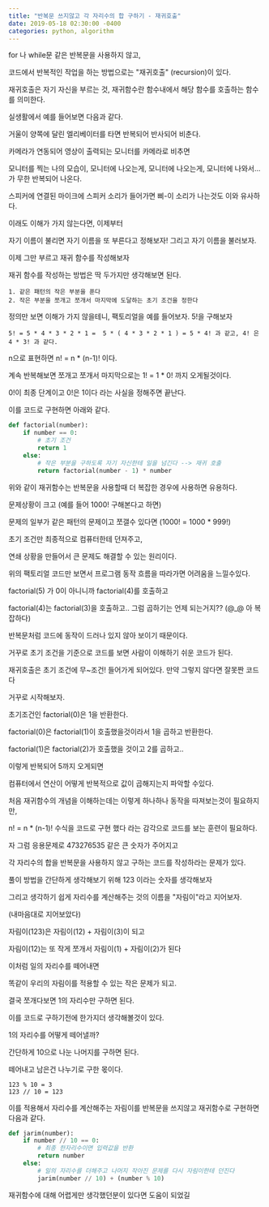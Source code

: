 ```yaml
---
title: "반복문 쓰지않고 각 자리수의 합 구하기 - 재귀호출"
date: 2019-05-18 02:30:00 -0400
categories: python, algorithm
---
```


for 나 while문 같은 반복문을 사용하지 않고,

코드에서 반복적인 작업을 하는 방법으로는 "재귀호출" (recursion)이 있다.

재귀호출은 자기 자신을 부르는 것, 재귀함수란 함수내에서 해당 함수를 호출하는 함수를 의미한다.

실생활에서 예를 들어보면 다음과 같다.

거울이 양쪽에 달린 엘리베이터를 타면 반복되어 반사되어 비춘다.

카메라가 연동되어 영상이 출력되는 모니터를 카메라로 비추면 

모니터를 찍는 나의 모습이, 모니터에 나오는게, 모니터에 나오는게, 모니터에 나와서...가 무한 반복되어 나온다.

스피커에 연결된 마이크에 스피커 소리가 들어가면 삐-이 소리가 나는것도 이와 유사하다.

이래도 이해가 가지 않는다면, 이제부터 

자기 이름이 불리면 자기 이름을 또 부른다고 정해보자! 그리고 자기 이름을 불러보자.




이제 그만 부르고 재귀 함수를 작성해보자

재귀 함수를 작성하는 방법은 딱 두가지만 생각해보면 된다.


```
1. 같은 패턴의 작은 부분을 푼다 
2. 작은 부분을 쪼개고 쪼개서 마지막에 도달하는 초기 조건을 정한다
```

정의만 보면 이해가 가지 않을테니, 팩토리얼을 예를 들어보자. 5!을 구해보자

```
5! = 5 * 4 * 3 * 2 * 1 =  5 * ( 4 * 3 * 2 * 1 ) = 5 * 4! 과 같고, 4! 은 4 * 3! 과 같다.
```

n으로 표현하면 n! = n * (n-1)! 이다.

계속 반복해보면 쪼개고 쪼개서 마지막으로는 1! = 1 * 0! 까지 오게될것이다.

0!이 최종 단계이고 0!은 1이다 라는 사실을 정해주면 끝난다. 

이를 코드로 구현하면 아래와 같다.


```python
def factorial(number):
    if number == 0:
        # 초기 조건
        return 1
    else:
        # 작은 부분을 구하도록 자기 자신한테 일을 넘긴다 --> 재귀 호출
        return factorial(number - 1) * number
```

위와 같이 재귀함수는 반복문을 사용할때 더 복잡한 경우에 사용하면 유용하다.

문제상황이 크고 (예를 들어 1000! 구해본다고 하면)

문제의 일부가 같은 패턴의 문제이고 쪼갤수 있다면 (1000! = 1000 * 999!)

초기 조건만 최종적으로 컴퓨터한테 던져주고, 

연쇄 상황을 만들어서 큰 문제도 해결할 수 있는 원리이다.



위의 팩토리얼 코드만 보면서 프로그램 동작 흐름을 따라가면 어려움을 느낄수있다.

factorial(5) 가 0이 아니니까 factorial(4)를 호출하고 

factorial(4)는 factorial(3)을 호출하고.. 그럼 곱하기는 언제 되는거지?? (@_@ 아 복잡하다)




반복문처럼 코드에 동작이 드러나 있지 않아 보이기 때문이다. 

거꾸로 초기 조건을 기준으로 코드를 보면 사람이 이해하기 쉬운 코드가 된다.

재귀호출은 초기 조건에 무~조건! 들어가게 되어있다. 만약 그렇지 않다면 잘못짠 코드다

거꾸로 시작해보자.

초기조건인 factorial(0)은 1을 반환한다.  

factorial(0)은 factorial(1)이 호출했을것이라서 1을 곱하고 반환한다. 

factorial(1)은 factorial(2)가 호출했을 것이고 2를 곱하고.. 

이렇게 반복되어 5까지 오게되면 




컴퓨터에서 연산이 어떻게 반복적으로 값이 곱해지는지 파악할 수있다.

처음 재귀함수의 개념을 이해하는데는 이렇게 하나하나 동작을 따져보는것이 필요하지만, 

n! = n * (n-1)! 수식을 코드로 구현 했다 라는 감각으로 코드를 보는 훈련이 필요하다.




자 그럼 응용문제로 473276535 같은 큰 숫자가 주어지고

각 자리수의 합을 반복문을 사용하지 않고 구하는 코드를 작성하라는 문제가 있다.

풀이 방법을 간단하게 생각해보기 위해 123 이라는 숫자를 생각해보자

그리고 생각하기 쉽게 자리수를 계산해주는 것의 이름을 "자림이"라고 지어보자. 

(내마음대로 지어보았다)

자림이(123)은 자림이(12) + 자림이(3)이 되고 

자림이(12)는 또 작게 쪼개서 자림이(1) + 자림이(2)가 된다

이처럼 일의 자리수를 떼어내면 

똑같이 우리의 자림이를 적용할 수 있는 작은 문제가 되고. 

결국 쪼개다보면 1의 자리수만 구하면 된다.

이를 코드로 구하기전에 한가지더 생각해볼것이 있다.

1의 자리수를 어떻게 떼어낼까?

간단하게 10으로 나눈 나머지를 구하면 된다. 

떼어내고 남은건 나누기로 구한 몫이다. 

```
123 % 10 = 3
123 // 10 = 123
```

이를 적용해서 자리수를 계산해주는 자림이를 반복문을 쓰지않고 재귀함수로 구현하면 다음과 같다.

```python
def jarim(number):
    if number // 10 == 0:
        # 최종 한자리수이면 입력값을 반환
        return number
    else:
        # 일의 자리수를 더해주고 나머지 작아진 문제를 다시 자림이한테 던진다
        jarim(number // 10) + (number % 10)
```

재귀함수에 대해 어렵게만 생각했던분이 있다면 도움이 되었길 

